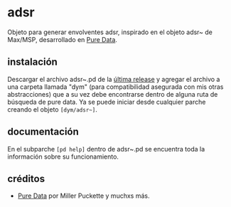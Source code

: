 # adsr
Objeto para generar envolventes adsr, inspirado en el objeto adsr~ de Max/MSP, desarrollado en [Pure Data](https://github.com/pure-data/pure-data).


## instalación
Descargar el archivo adsr~.pd de la [última release](https://github.com/teaecetyrannis/pd-adsr/releases/) y agregar el archivo a una carpeta llamada "dym" (para compatibilidad asegurada con mis otras abstracciones) que a su vez debe encontrarse dentro de alguna ruta de búsqueda de pure data. Ya se puede iniciar desde cualquier parche creando el objeto `[dym/adsr~]`.


## documentación
En el subparche `[pd help]` dentro de adsr~.pd se encuentra toda la información sobre su funcionamiento.


## créditos
- [Pure Data](https://github.com/pure-data/pure-data) por Miller Puckette y muchxs más.
